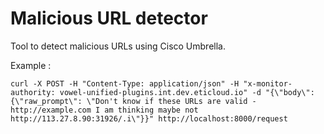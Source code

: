 # Malicious URL detector

Tool to detect malicious URLs using Cisco Umbrella.

Example :
```
curl -X POST -H "Content-Type: application/json" -H "x-monitor-authority: vowel-unified-plugins.int.dev.eticloud.io" -d "{\"body\": {\"raw_prompt\": \"Don't know if these URLs are valid - http://example.com I am thinking maybe not http://113.27.8.90:31926/.i\"}}" http://localhost:8000/request
```